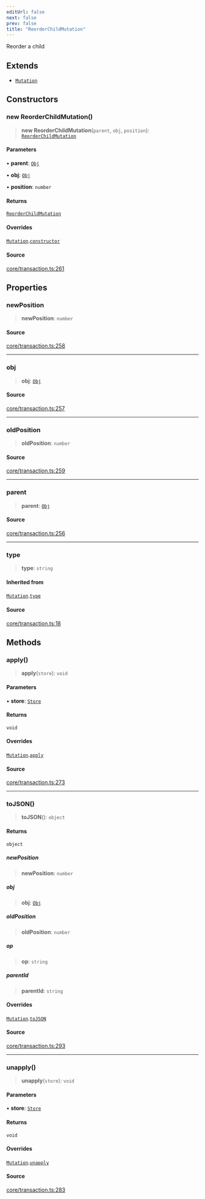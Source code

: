 ```yaml
---
editUrl: false
next: false
prev: false
title: "ReorderChildMutation"
---
```


Reorder a child

## Extends

- [`Mutation`](/api-core/classes/mutation/)

## Constructors

### new ReorderChildMutation()

> **new ReorderChildMutation**(`parent`, `obj`, `position`): [`ReorderChildMutation`](/api-core/classes/reorderchildmutation/)

#### Parameters

• **parent**: [`Obj`](/api-core/classes/obj/)

• **obj**: [`Obj`](/api-core/classes/obj/)

• **position**: `number`

#### Returns

[`ReorderChildMutation`](/api-core/classes/reorderchildmutation/)

#### Overrides

[`Mutation`](/api-core/classes/mutation/).[`constructor`](/api-core/classes/mutation/#constructors)

#### Source

[core/transaction.ts:261](https://github.com/dgmjs/dgmjs/blob/6298c851d69b83f472385d1ebb3c937ddb56985d/packages/core/src/core/transaction.ts#L261)

## Properties

### newPosition

> **newPosition**: `number`

#### Source

[core/transaction.ts:258](https://github.com/dgmjs/dgmjs/blob/6298c851d69b83f472385d1ebb3c937ddb56985d/packages/core/src/core/transaction.ts#L258)

***

### obj

> **obj**: [`Obj`](/api-core/classes/obj/)

#### Source

[core/transaction.ts:257](https://github.com/dgmjs/dgmjs/blob/6298c851d69b83f472385d1ebb3c937ddb56985d/packages/core/src/core/transaction.ts#L257)

***

### oldPosition

> **oldPosition**: `number`

#### Source

[core/transaction.ts:259](https://github.com/dgmjs/dgmjs/blob/6298c851d69b83f472385d1ebb3c937ddb56985d/packages/core/src/core/transaction.ts#L259)

***

### parent

> **parent**: [`Obj`](/api-core/classes/obj/)

#### Source

[core/transaction.ts:256](https://github.com/dgmjs/dgmjs/blob/6298c851d69b83f472385d1ebb3c937ddb56985d/packages/core/src/core/transaction.ts#L256)

***

### type

> **type**: `string`

#### Inherited from

[`Mutation`](/api-core/classes/mutation/).[`type`](/api-core/classes/mutation/#type)

#### Source

[core/transaction.ts:18](https://github.com/dgmjs/dgmjs/blob/6298c851d69b83f472385d1ebb3c937ddb56985d/packages/core/src/core/transaction.ts#L18)

## Methods

### apply()

> **apply**(`store`): `void`

#### Parameters

• **store**: [`Store`](/api-core/classes/store/)

#### Returns

`void`

#### Overrides

[`Mutation`](/api-core/classes/mutation/).[`apply`](/api-core/classes/mutation/#apply)

#### Source

[core/transaction.ts:273](https://github.com/dgmjs/dgmjs/blob/6298c851d69b83f472385d1ebb3c937ddb56985d/packages/core/src/core/transaction.ts#L273)

***

### toJSON()

> **toJSON**(): `object`

#### Returns

`object`

##### newPosition

> **newPosition**: `number`

##### obj

> **obj**: [`Obj`](/api-core/classes/obj/)

##### oldPosition

> **oldPosition**: `number`

##### op

> **op**: `string`

##### parentId

> **parentId**: `string`

#### Overrides

[`Mutation`](/api-core/classes/mutation/).[`toJSON`](/api-core/classes/mutation/#tojson)

#### Source

[core/transaction.ts:293](https://github.com/dgmjs/dgmjs/blob/6298c851d69b83f472385d1ebb3c937ddb56985d/packages/core/src/core/transaction.ts#L293)

***

### unapply()

> **unapply**(`store`): `void`

#### Parameters

• **store**: [`Store`](/api-core/classes/store/)

#### Returns

`void`

#### Overrides

[`Mutation`](/api-core/classes/mutation/).[`unapply`](/api-core/classes/mutation/#unapply)

#### Source

[core/transaction.ts:283](https://github.com/dgmjs/dgmjs/blob/6298c851d69b83f472385d1ebb3c937ddb56985d/packages/core/src/core/transaction.ts#L283)
